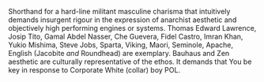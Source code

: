 Shorthand for a hard-line militant masculine charisma that intuitively demands insurgent rigour in the expression of  anarchist aesthetic and objectively high performing engines or systems. Thomas Edward Lawrence, Josip Tito, Gamal Abdel Nasser, Che Guevera, Fidel Castro, Imran Khan, Yukio Mishima, Steve Jobs, Sparta, Viking, Maori, Seminole, Apache, English (Jacobite *and* Roundhead) are exemplary. Bauhaus and Zen aesthetic are culturally representative of the ethos. It demands that You be key in response to Corporate White (collar) boy POL.